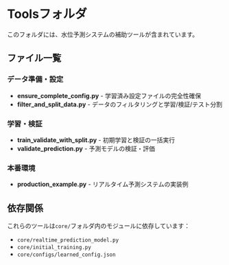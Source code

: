 # Toolsフォルダ

このフォルダには、水位予測システムの補助ツールが含まれています。

## ファイル一覧

### データ準備・設定
- **ensure_complete_config.py** - 学習済み設定ファイルの完全性確保
- **filter_and_split_data.py** - データのフィルタリングと学習/検証/テスト分割

### 学習・検証
- **train_validate_with_split.py** - 初期学習と検証の一括実行
- **validate_prediction.py** - 予測モデルの検証・評価

### 本番環境
- **production_example.py** - リアルタイム予測システムの実装例

## 依存関係
これらのツールは`core/`フォルダ内のモジュールに依存しています：
- `core/realtime_prediction_model.py`
- `core/initial_training.py`
- `core/configs/learned_config.json`